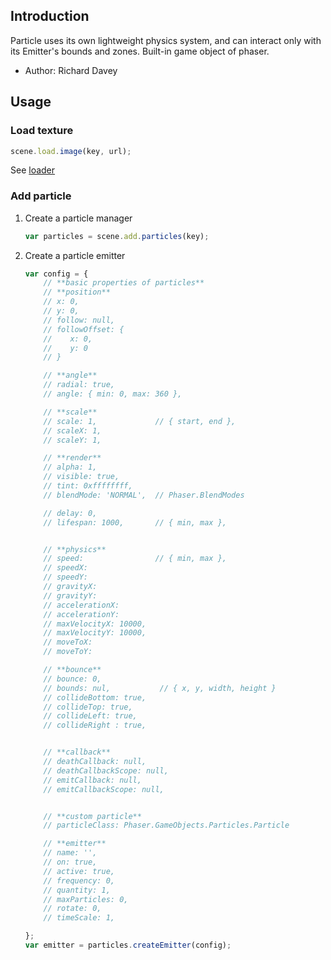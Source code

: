 ## Introduction

Particle uses its own lightweight physics system, and can interact only with its Emitter's bounds and zones. Built-in game object of phaser.

- Author: Richard Davey

## Usage

### Load texture

```javascript
scene.load.image(key, url);
```

See [loader](loader.md#image)

### Add particle

1. Create a particle manager
    ```javascript
    var particles = scene.add.particles(key);
    ```
1. Create a particle emitter
    ```javascript
    var config = {
        // **basic properties of particles**
        // **position**
        // x: 0,
        // y: 0,
        // follow: null,
        // followOffset: {
        //    x: 0,
        //    y: 0
        // }

        // **angle**
        // radial: true,
        // angle: { min: 0, max: 360 },

        // **scale**
        // scale: 1,             // { start, end },
        // scaleX: 1,
        // scaleY: 1, 

        // **render**
        // alpha: 1,      
        // visible: true,          
        // tint: 0xffffffff,
        // blendMode: 'NORMAL',  // Phaser.BlendModes

        // delay: 0,
        // lifespan: 1000,       // { min, max },        


        // **physics**
        // speed:                // { min, max },
        // speedX:
        // speedY:
        // gravityX:
        // gravityY:
        // accelerationX:
        // accelerationY:
        // maxVelocityX: 10000,
        // maxVelocityY: 10000,
        // moveToX:
        // moveToY:

        // **bounce**
        // bounce: 0,
        // bounds: nul,           // { x, y, width, height }
        // collideBottom: true,
        // collideTop: true,
        // collideLeft: true,
        // collideRight : true,


        // **callback**
        // deathCallback: null,
        // deathCallbackScope: null,
        // emitCallback: null,
        // emitCallbackScope: null,


        // **custom particle**
        // particleClass: Phaser.GameObjects.Particles.Particle

        // **emitter**
        // name: '',        
        // on: true,
        // active: true,
        // frequency: 0,
        // quantity: 1,
        // maxParticles: 0,
        // rotate: 0,
        // timeScale: 1,

    };
    var emitter = particles.createEmitter(config);
    ```